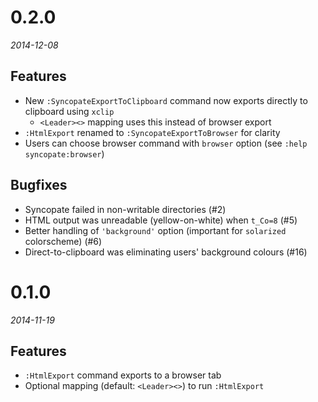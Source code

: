 # 0.2.0

*2014-12-08*

## Features

* New `:SyncopateExportToClipboard` command now exports directly to clipboard using `xclip`
  * `<Leader><>` mapping uses this instead of browser export
* `:HtmlExport` renamed to `:SyncopateExportToBrowser` for clarity
* Users can choose browser command with `browser` option (see `:help syncopate:browser`)

## Bugfixes

* Syncopate failed in non-writable directories (#2)
* HTML output was unreadable (yellow-on-white) when `t_Co=8` (#5)
* Better handling of `'background'` option (important for `solarized` colorscheme) (#6)
* Direct-to-clipboard was eliminating users' background colours (#16)

# 0.1.0

*2014-11-19*

## Features

* `:HtmlExport` command exports to a browser tab
* Optional mapping (default: `<Leader><>`) to run `:HtmlExport`
